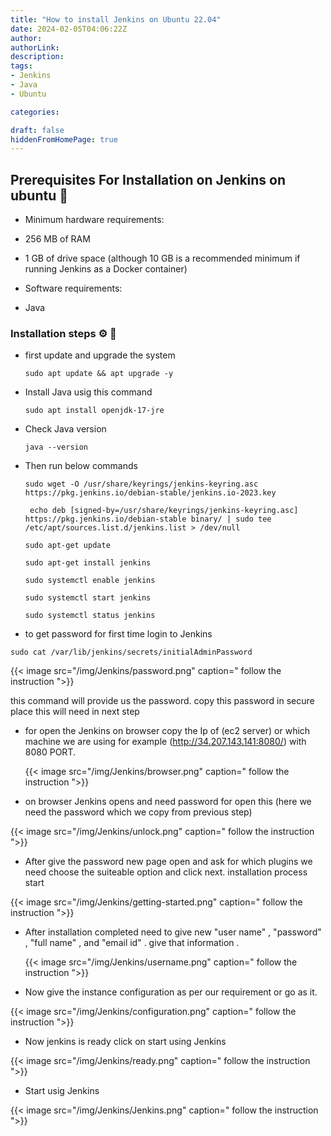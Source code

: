 ```yaml
---
title: "How to install Jenkins on Ubuntu 22.04"
date: 2024-02-05T04:06:22Z
author:
authorLink:
description:
tags:
- Jenkins
- Java
- Ubuntu

categories:

draft: false
hiddenFromHomePage: true
---
```


## Prerequisites For Installation on Jenkins on ubuntu 📜

* Minimum hardware requirements:

* 256 MB of RAM

* 1 GB of drive space (although 10 GB is a recommended minimum if running Jenkins as a Docker container) 

* Software requirements:

* Java

### Installation steps ⚙️ 👣

* first update and upgrade the system 

   `sudo apt update && apt upgrade -y`

* Install Java usig this command 
   
   `sudo apt install openjdk-17-jre`

* Check Java version 

  `java --version`

* Then run below commands
   
   `sudo wget -O /usr/share/keyrings/jenkins-keyring.asc   https://pkg.jenkins.io/debian-stable/jenkins.io-2023.key`
   
   ` echo deb [signed-by=/usr/share/keyrings/jenkins-keyring.asc]   https://pkg.jenkins.io/debian-stable binary/ | sudo tee   /etc/apt/sources.list.d/jenkins.list > /dev/null`

   `sudo apt-get update`

   `sudo apt-get install jenkins`

   `sudo systemctl enable jenkins`

   `sudo systemctl start jenkins`

   `sudo systemctl status jenkins`

* to get password for first time login to Jenkins

 `sudo cat /var/lib/jenkins/secrets/initialAdminPassword`

 {{< image src="/img/Jenkins/password.png" caption=" follow the instruction ">}}

 this command will provide us the password. copy this password in secure place this will need in next step

 * for open the Jenkins on browser copy the Ip of (ec2 server) or which machine we are using for example (http://34.207.143.141:8080/) with 8080 PORT.

   {{< image src="/img/Jenkins/browser.png" caption=" follow the instruction ">}}

* on browser Jenkins opens and need password for open this (here we need the password which we copy from previous step) 

 {{< image src="/img/Jenkins/unlock.png" caption=" follow the instruction ">}}

 * After give the password new page open and ask for which plugins we need choose the suiteable option and click next. installation process start

  {{< image src="/img/Jenkins/getting-started.png" caption=" follow the instruction ">}}

* After installation completed need to give new "user name" , "password" , "full name" , and "email id" . give that information .

  {{< image src="/img/Jenkins/username.png" caption=" follow the instruction ">}}

* Now give the instance configuration as per our requirement or go as it.

{{< image src="/img/Jenkins/configuration.png" caption=" follow the instruction ">}}

* Now jenkins is ready click on start using Jenkins

{{< image src="/img/Jenkins/ready.png" caption=" follow the instruction ">}}

* Start usig Jenkins

{{< image src="/img/Jenkins/Jenkins.png" caption=" follow the instruction ">}}

